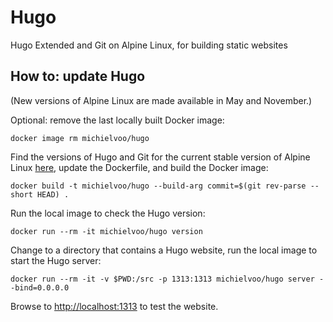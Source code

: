 # Hugo

Hugo Extended and Git on Alpine Linux, for building static websites

## How to: update Hugo

(New versions of Alpine Linux are made available in May and November.)

Optional: remove the last locally built Docker image:

`docker image rm michielvoo/hugo`

Find the versions of Hugo and Git for the current stable version of Alpine 
Linux [here](https://pkgs.alpinelinux.org/packages), update the Dockerfile, and 
build the Docker image:

`docker build -t michielvoo/hugo --build-arg commit=$(git rev-parse --short HEAD) .`

Run the local image to check the Hugo version:

`docker run --rm -it michielvoo/hugo version`

Change to a directory that contains a Hugo website, run the local image to 
start the Hugo server:

`docker run --rm -it -v $PWD:/src -p 1313:1313 michielvoo/hugo server --bind=0.0.0.0`

Browse to <http://localhost:1313> to test the website.
